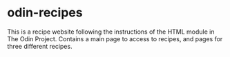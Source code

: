 # odin-recipes
This is a recipe website following the instructions of the HTML module in The Odin Project.
Contains a main page to access to recipes, and pages for three different recipes.